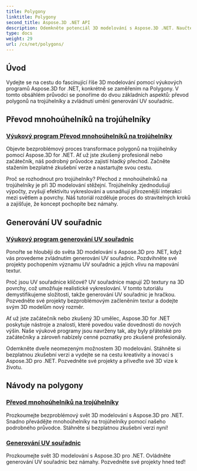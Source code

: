 ```yaml
---
title: Polygony
linktitle: Polygony
second_title: Aspose.3D .NET API
description: Odemkněte potenciál 3D modelování s Aspose.3D .NET. Naučte se převádět mnohoúhelníky na trojúhelníky a ovládat generování UV souřadnic pro lepší nadmořskou výšku projektu.
type: docs
weight: 29
url: /cs/net/polygons/
---
```


## Úvod

Vydejte se na cestu do fascinující říše 3D modelování pomocí výukových programů Aspose.3D for .NET, konkrétně se zaměřením na Polygony. V tomto obsáhlém průvodci se ponoříme do dvou základních aspektů: převod polygonů na trojúhelníky a zvládnutí umění generování UV souřadnic.

## Převod mnohoúhelníků na trojúhelníky
### [Výukový program Převod mnohoúhelníků na trojúhelníky](./convert-polygons-to-triangles/)

Objevte bezproblémový proces transformace polygonů na trojúhelníky pomocí Aspose.3D for .NET. Ať už jste zkušený profesionál nebo začátečník, náš podrobný průvodce zajistí hladký přechod. Začněte stažením bezplatné zkušební verze a nastartujte svou cestu.

Proč se rozhodnout pro trojúhelníky? Přechod z mnohoúhelníků na trojúhelníky je při 3D modelování stěžejní. Trojúhelníky zjednodušují výpočty, zvyšují efektivitu vykreslování a usnadňují přirozenější interakci mezi světlem a povrchy. Náš tutoriál rozděluje proces do stravitelných kroků a zajišťuje, že koncept pochopíte bez námahy.

## Generování UV souřadnic
### [Výukový program generování UV souřadnic](./generate-uv-coordinates/)

Ponořte se hlouběji do světa 3D modelování s Aspose.3D pro .NET, když vás provedeme zvládnutím generování UV souřadnic. Pozdvihněte své projekty pochopením významu UV souřadnic a jejich vlivu na mapování textur.

Proč jsou UV souřadnice klíčové? UV souřadnice mapují 2D textury na 3D povrchy, což umožňuje realistické vykreslování. V tomto tutoriálu demystifikujeme složitosti, takže generování UV souřadnic je hračkou. Pozvedněte své projekty bezproblémovým začleněním textur a dodejte svým 3D modelům nový rozměr.

Ať už jste začátečník nebo zkušený 3D umělec, Aspose.3D for .NET poskytuje nástroje a znalosti, které povedou vaše dovednosti do nových výšin. Naše výukové programy jsou navrženy tak, aby byly přátelské pro začátečníky a zároveň nabízely cenné poznatky pro zkušené profesionály.

Odemkněte dveře neomezeným možnostem 3D modelování. Stáhněte si bezplatnou zkušební verzi a vydejte se na cestu kreativity a inovací s Aspose.3D pro .NET. Pozvedněte své projekty a přiveďte své 3D vize k životu.
## Návody na polygony
### [Převod mnohoúhelníků na trojúhelníky](./convert-polygons-to-triangles/)
Prozkoumejte bezproblémový svět 3D modelování s Aspose.3D pro .NET. Snadno převádějte mnohoúhelníky na trojúhelníky pomocí našeho podrobného průvodce. Stáhněte si bezplatnou zkušební verzi nyní!
### [Generování UV souřadnic](./generate-uv-coordinates/)
Prozkoumejte svět 3D modelování s Aspose.3D pro .NET. Ovládněte generování UV souřadnic bez námahy. Pozvedněte své projekty hned teď!